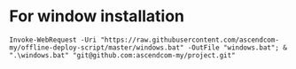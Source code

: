 # For window installation
`Invoke-WebRequest -Uri "https://raw.githubusercontent.com/ascendcom-my/offline-deploy-script/master/windows.bat" -OutFile "windows.bat"; & ".\windows.bat" "git@github.com:ascendcom-my/project.git"`

